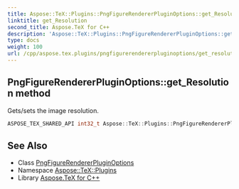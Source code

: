```yaml
---
title: Aspose::TeX::Plugins::PngFigureRendererPluginOptions::get_Resolution method
linktitle: get_Resolution
second_title: Aspose.TeX for C++
description: 'Aspose::TeX::Plugins::PngFigureRendererPluginOptions::get_Resolution method. Gets/sets the image resolution in C++.'
type: docs
weight: 100
url: /cpp/aspose.tex.plugins/pngfigurerendererpluginoptions/get_resolution/
---
```

## PngFigureRendererPluginOptions::get_Resolution method


Gets/sets the image resolution.

```cpp
ASPOSE_TEX_SHARED_API int32_t Aspose::TeX::Plugins::PngFigureRendererPluginOptions::get_Resolution() override
```

## See Also

* Class [PngFigureRendererPluginOptions](../)
* Namespace [Aspose::TeX::Plugins](../../)
* Library [Aspose.TeX for C++](../../../)
